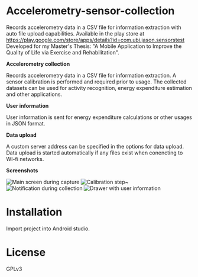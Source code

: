 # Accelerometry-sensor-collection 
Records accelerometry data in a CSV file for information extraction with auto file upload capabilities.
Available in the play store at https://play.google.com/store/apps/details?id=com.ubi.jason.sensorstest
Developed for my Master's Thesis: "A Mobile Application to Improve the Quality of Life via Exercise and Rehabilitation".

**Accelerometry collection**

Records accelerometry data in a CSV file for information extraction.
A sensor calibration is performed and required prior to usage.
The collected datasets can be used for activity recognition, energy expenditure estimation and other applications.

**User information**

User information is sent for energy expenditure calculations or other usages in JSON format.

**Data upload**

A custom server address can be specified in the options for data upload. 
Data upload is started automatically if any files exist when conencting to WI-fi networks.

**Screenshots**

![Main screen during capture](http://i.imgur.com/8cZfNOm.png)
![Calibration step](http://i.imgur.com/kqGWti2.png)~
![Notification during collection](http://i.imgur.com/cjlz3v5.png)
![Drawer with user information](http://i.imgur.com/lyNWfFv.png)

# Installation
Import project into Android studio.

# License
GPLv3
